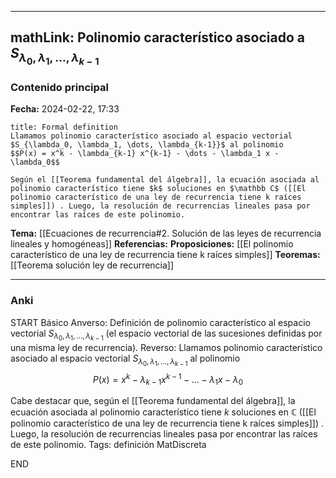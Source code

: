 
---
mathLink: Polinomio característico asociado a $S_{\lambda_0, \lambda_1, \dots, \lambda_{k-1}}$
---
### Contenido principal

**Fecha:** 2024-02-22, 17:33

```ad-formal
title: Formal definition
Llamamos polinomio característico asociado al espacio vectorial $S_{\lambda_0, \lambda_1, \dots, \lambda_{k-1}}$ al polinomio
$$P(x) = x^k - \lambda_{k-1} x^{k-1} - \dots - \lambda_1 x - \lambda_0$$
```

```ad-note
Según el [[Teorema fundamental del álgebra]], la ecuación asociada al polinomio característico tiene $k$ soluciones en $\mathbb C$ ([[El polinomio característico de una ley de recurrencia tiene k raíces simples]]) . Luego, la resolución de recurrencias lineales pasa por encontrar las raíces de este polinomio.
```


**Tema:** [[Ecuaciones de recurrencia#2. Solución de las leyes de recurrencia lineales y homogéneas]]
**Referencias:**
**Proposiciones:** [[El polinomio característico de una ley de recurrencia tiene k raíces simples]]
**Teoremas:** [[Teorema solución ley de recurrencia]]

---
### Anki

START
Básico
Anverso: Definición de polinomio característico al espacio vectorial $S_{\lambda_0, \lambda_1, \dots, \lambda_{k-1}}$ (el espacio vectorial de las sucesiones definidas por una misma ley de recurrencia).
Reverso: Llamamos polinomio característico asociado al espacio vectorial $S_{\lambda_0, \lambda_1, \dots, \lambda_{k-1}}$ al polinomio
$$P(x) = x^k - \lambda_{k-1} x^{k-1} - \dots - \lambda_1 x - \lambda_0$$

Cabe destacar que, según el [[Teorema fundamental del álgebra]], la ecuación asociada al polinomio característico tiene $k$ soluciones en $\mathbb C$ ([[El polinomio característico de una ley de recurrencia tiene k raíces simples]]) . Luego, la resolución de recurrencias lineales pasa por encontrar las raíces de este polinomio.
Tags: definición MatDiscreta
<!--ID: 1708973800520-->
END
